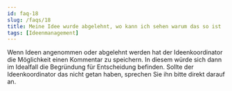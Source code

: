 ```yaml
---
id: faq-18
slug: /faqs/18
title: Meine Idee wurde abgelehnt, wo kann ich sehen warum das so ist
tags: [Ideenmanagement]
---
```

Wenn Ideen angenommen oder abgelehnt werden hat der Ideenkoordinator die Möglichkeit einen Kommentar zu speichern. In diesem würde sich dann im Idealfall die Begründung für Entscheidung befinden. Sollte der Ideenkoordinator das nicht getan haben, sprechen Sie ihn bitte direkt darauf an. 
